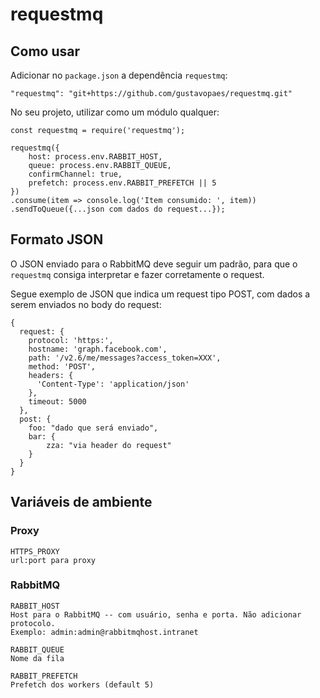 # requestmq

## Como usar

Adicionar no `package.json` a dependência `requestmq`:

    "requestmq": "git+https://github.com/gustavopaes/requestmq.git"

No seu projeto, utilizar como um módulo qualquer:

```
const requestmq = require('requestmq');

requestmq({
    host: process.env.RABBIT_HOST,
    queue: process.env.RABBIT_QUEUE,
    confirmChannel: true,
    prefetch: process.env.RABBIT_PREFETCH || 5
})
.consume(item => console.log('Item consumido: ', item))
.sendToQueue({...json com dados do request...});
```

## Formato JSON

O JSON enviado para o RabbitMQ deve seguir um padrão, para que o `requestmq` consiga interpretar
e fazer corretamente o request.

Segue exemplo de JSON que indica um request tipo POST, com dados a serem enviados no body do request:

    {
      request: {
        protocol: 'https:',
        hostname: 'graph.facebook.com',
        path: '/v2.6/me/messages?access_token=XXX',
        method: 'POST',
        headers: {
          'Content-Type': 'application/json'
        },
        timeout: 5000
      },
      post: {
        foo: "dado que será enviado",
        bar: {
            zza: "via header do request"
        }
      }
    }

## Variáveis de ambiente

### Proxy

    HTTPS_PROXY
    url:port para proxy


### RabbitMQ

    RABBIT_HOST
    Host para o RabbitMQ -- com usuário, senha e porta. Não adicionar protocolo.
    Exemplo: admin:admin@rabbitmqhost.intranet
    
    RABBIT_QUEUE
    Nome da fila
    
    RABBIT_PREFETCH
    Prefetch dos workers (default 5)
